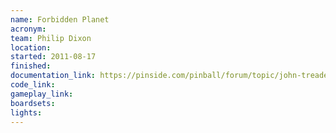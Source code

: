 ```yaml
---
name: Forbidden Planet
acronym:
team: Philip Dixon
location:
started: 2011-08-17
finished:
documentation_link: https://pinside.com/pinball/forum/topic/john-treadeaus-forbidden-planet/
code_link:
gameplay_link:
boardsets:
lights:
---
```

